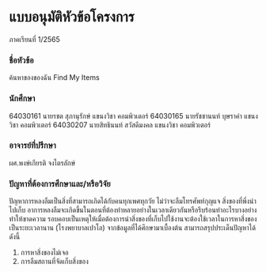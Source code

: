 # แบบอนุมัติหัวข้อโครงการ 
ภาคเรียนที่ 1/2565

### ชื่อหัวข้อ
ค้นหาของของฉัน
Find My Items
       
### นักศึกษา 
64030161 นายรชต สุภานุรักษ์       แขนงวิชา คอมพิวเตอร์
64030165 นายรัชชานนท์ บุษราคำ    แขนงวิชา คอมพิวเตอร์
64030207 นายสิทธินนท์ สวัสดีมงคล  แขนงวิชา คอมพิวเตอร์

### อาจารย์ที่ปรึกษา
ผศ.พงษ์เกียรติ จงไตรลักษ์

### ปัญหาที่ต้องการศึกษาและ/หรือวิจัย
ปัญหาการหลงลืมเป็นสิ่งที่สามารถเกิดได้กับคนทุกเพศทุกวัย ไม่ว่าจะลืมโทรศัพท์กุญแจ สิ่งของที่พึ่งนำไปเก็บ
อาการหลงลืมจะเกิดขึ้นในตอนที่ต้องทำหลายอย่างในเวลาเดียวกันหรือรีบร้อนทำอะไรบางอย่าง ทำให้ขาดความ
รอบคอบเป็นเหตุให้เมื่อต้องการนำสิ่งของที่เก็บไปใช้งานจะต้องใช้เวลาในการหาสิ่งของเป็นระยะเวลานาน
(โรงพยาบาลเปาโล)
จากข้อมูลที่ได้ศึกษามาเบื้องต้น สามารถสรุปประเด็นปัญหาได้ดังนี้
1. การหาสิ่งของไม่เจอ
2. การลืมสถานที่จัดเก็บสิ่งของ
